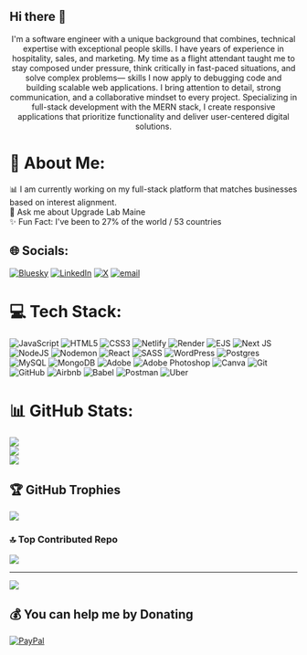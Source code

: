 ## Hi there 👋
<p align="center">
I'm a software engineer with a unique background that combines, technical expertise with exceptional people skills.
I have years of experience in hospitality, sales, and marketing. 
My time as a flight attendant taught me to stay composed under pressure, think critically in fast-paced situations, and solve complex problems— skills I now apply to debugging code and building scalable web applications.
I bring attention to detail, strong communication, and a collaborative mindset to every project. Specializing in full-stack development with the MERN stack, I create responsive applications that prioritize functionality and deliver user-centered digital solutions.

<!--
**AngelBelRoth/AngelBelRoth** is a ✨ _special_ ✨ repository because its `README.md` (this file) appears on your GitHub profile.

Here are some ideas to get you started:

- 🔭 I’m currently working on ...
- 🌱 I’m currently learning ...
- 👯 I’m looking to collaborate on ...
- 🤔 I’m looking for help with ...
- 💬 Ask me about ...
- 📫 How to reach me: ...
- 😄 Pronouns: ...
- ⚡ Fun fact: ...
📖 I am currently learning how to scale-up a business<br>
-->


# 💫 About Me:
📊 I am currently working on my full-stack platform that matches businesses based on interest alignment.<br>
🦎 Ask me about Upgrade Lab Maine<br>
✨ Fun Fact: I've been to 27% of the world / 53 countries


## 🌐 Socials:
[![Bluesky](https://img.shields.io/badge/bluesky-0285FF?style=for-the-badge&logo=bluesky&logoColor=%23FFFFFF)](https://bsky.app/profile/https://bsky.app/profile/angel-bel.bsky.social) [![LinkedIn](https://img.shields.io/badge/LinkedIn-%230077B5.svg?logo=linkedin&logoColor=white)](https://linkedin.com/in/https://www.linkedin.com/in/angelbel/) [![X](https://img.shields.io/badge/X-black.svg?logo=X&logoColor=white)](https://x.com/https://x.com/AngelBelRoth) [![email](https://img.shields.io/badge/Email-D14836?logo=gmail&logoColor=white)](mailto:angel.bel@myyahoo.com) 

# 💻 Tech Stack:
![JavaScript](https://img.shields.io/badge/javascript-%23323330.svg?style=flat&logo=javascript&logoColor=%23F7DF1E) ![HTML5](https://img.shields.io/badge/html5-%23E34F26.svg?style=flat&logo=html5&logoColor=white) ![CSS3](https://img.shields.io/badge/css3-%231572B6.svg?style=flat&logo=css3&logoColor=white) ![Netlify](https://img.shields.io/badge/netlify-%23000000.svg?style=flat&logo=netlify&logoColor=#00C7B7) ![Render](https://img.shields.io/badge/Render-%46E3B7.svg?style=flat&logo=render&logoColor=white) ![EJS](https://img.shields.io/badge/ejs-%23B4CA65.svg?style=flat&logo=ejs&logoColor=black) ![Next JS](https://img.shields.io/badge/Next-black?style=flat&logo=next.js&logoColor=white) ![NodeJS](https://img.shields.io/badge/node.js-6DA55F?style=flat&logo=node.js&logoColor=white) ![Nodemon](https://img.shields.io/badge/NODEMON-%23323330.svg?style=flat&logo=nodemon&logoColor=%BBDEAD) ![React](https://img.shields.io/badge/react-%2320232a.svg?style=flat&logo=react&logoColor=%2361DAFB) ![SASS](https://img.shields.io/badge/SASS-hotpink.svg?style=flat&logo=SASS&logoColor=white) ![WordPress](https://img.shields.io/badge/WordPress-%23117AC9.svg?style=flat&logo=WordPress&logoColor=white) ![Postgres](https://img.shields.io/badge/postgres-%23316192.svg?style=flat&logo=postgresql&logoColor=white) ![MySQL](https://img.shields.io/badge/mysql-4479A1.svg?style=flat&logo=mysql&logoColor=white) ![MongoDB](https://img.shields.io/badge/MongoDB-%234ea94b.svg?style=flat&logo=mongodb&logoColor=white) ![Adobe](https://img.shields.io/badge/adobe-%23FF0000.svg?style=flat&logo=adobe&logoColor=white) ![Adobe Photoshop](https://img.shields.io/badge/adobe%20photoshop-%2331A8FF.svg?style=flat&logo=adobe%20photoshop&logoColor=white) ![Canva](https://img.shields.io/badge/Canva-%2300C4CC.svg?style=flat&logo=Canva&logoColor=white) ![Git](https://img.shields.io/badge/git-%23F05033.svg?style=flat&logo=git&logoColor=white) ![GitHub](https://img.shields.io/badge/github-%23121011.svg?style=flat&logo=github&logoColor=white) ![Airbnb](https://img.shields.io/badge/Airbnb-%23ff5a5f.svg?style=flat&logo=Airbnb&logoColor=white) ![Babel](https://img.shields.io/badge/Babel-F9DC3e?style=flat&logo=babel&logoColor=black) ![Postman](https://img.shields.io/badge/Postman-FF6C37?style=flat&logo=postman&logoColor=white) ![Uber](https://img.shields.io/badge/Uber-%23000000.svg?style=flat&logo=Uber&logoColor=white)
# 📊 GitHub Stats:
![](https://github-readme-stats.vercel.app/api?username=AngelBelRoth&theme=date_night&hide_border=false&include_all_commits=false&count_private=false)<br/>
![](https://nirzak-streak-stats.vercel.app/?user=AngelBelRoth&theme=date_night&hide_border=false)<br/>
![](https://github-readme-stats.vercel.app/api/top-langs/?username=AngelBelRoth&theme=date_night&hide_border=false&include_all_commits=false&count_private=false&layout=compact)

## 🏆 GitHub Trophies
![](https://github-profile-trophy.vercel.app/?username=AngelBelRoth&theme=ambient_gradient&no-frame=true&no-bg=true&margin-w=4)

### 🔝 Top Contributed Repo
![](https://github-contributor-stats.vercel.app/api?username=AngelBelRoth&limit=5&theme=ambient_gradient&combine_all_yearly_contributions=true)

---
[![](https://visitcount.itsvg.in/api?id=AngelBelRoth&icon=7&color=10)](https://visitcount.itsvg.in)

  ## 💰 You can help me by Donating
  [![PayPal](https://img.shields.io/badge/PayPal-00457C?style=for-the-badge&logo=paypal&logoColor=white)](https://paypal.me/paypal.me/ANGELIQUEBEL) 
  
</p>
